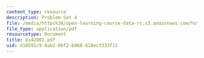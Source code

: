 ```yaml
---
content_type: resource
description: Problem Set 4
file: /media/https%3A/open-learning-course-data-rc.s3.amazonaws.com/hst-508-genomics-and-computational-biology-fall-2002/d18591c98ab20bf2b968618ec3333f11_ps42002.pdf
file_type: application/pdf
resourcetype: Document
title: ps42002.pdf
uid: d18591c9-8ab2-0bf2-b968-618ec3333f11
---
```


